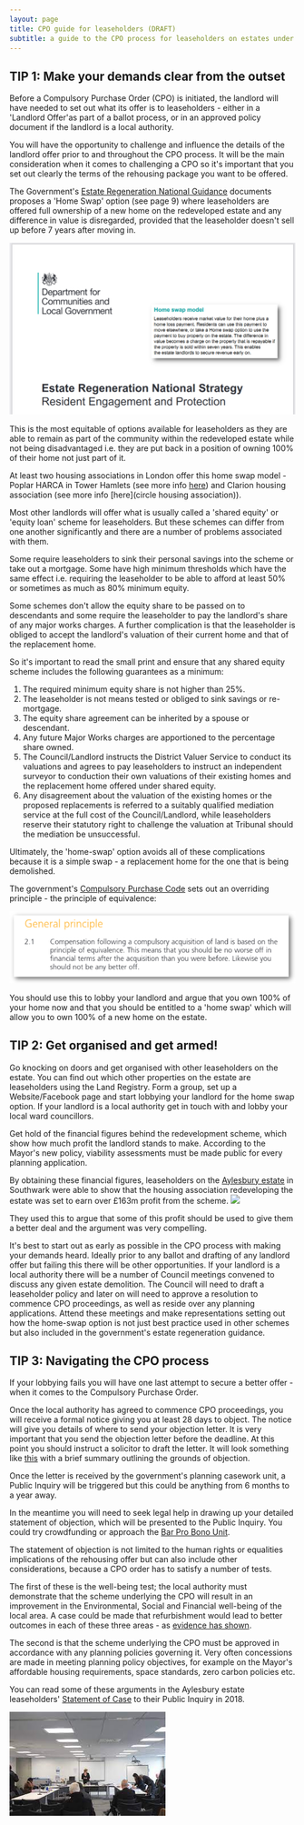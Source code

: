 ```yaml
---
layout: page
title: CPO guide for leaseholders (DRAFT)
subtitle: a guide to the CPO process for leaseholders on estates under threat
---
```


## TIP 1: Make your demands clear from the outset

Before a Compulsory Purchase Order (CPO) is initiated, the landlord will have needed to set out what its offer is to leaseholders - either in a 'Landlord Offer'as part of a ballot process, or in an approved policy document if the landlord is a local authority.

You will have the opportunity to challenge and influence the details of the landlord offer prior to and throughout the CPO process. It will be the main consideration when it comes to challenging a CPO so it's important that you set out clearly the terms of the rehousing package you want to be offered.

The Government's [Estate Regeneration National Guidance](https://assets.publishing.service.gov.uk/government/uploads/system/uploads/attachment_data/file/575578/Estate_Regeneration_National_Strategy_-_Resident_Engagement_and_Protection.pdf) documents proposes a 'Home Swap' option (see page 9) where leaseholders are offered full ownership of a new home on the redeveloped estate and any difference in value is disregarded, provided that the leaseholder doesn't sell up before 7 years after moving in. 

![](/images/ersscreenshot.png)

This is the most equitable of options available for leaseholders as they are able to remain as part of the community within the redeveloped estate while not being disadvantaged i.e. they are put back in a position of owning 100% of their home not just part of it.

At least two housing associations in London offer this home swap model - Poplar HARCA in Tower Hamlets (see more info [here](https://www.estatewatch.london/images/teviotoffer.pdf)) and Clarion housing association (see more info [here](circle housing association)).   

Most other landlords will offer what is usually called a 'shared equity' or 'equity loan' scheme for leaseholders. But these schemes can differ from one another significantly and there are a number of problems associated with them. 

Some require leaseholders to sink their personal savings into the scheme or take out a mortgage. Some have high minimum thresholds which have the same effect i.e. requiring the leaseholder to be able to afford at least 50% or sometimes as much as 80% minimum equity. 

Some schemes don't allow the equity share to be passed on to descendants and some require the leaseholder to pay the landlord's share of any major works charges. A further complication is that the leaseholder is obliged to accept the landlord's valuation of their current home and that of the replacement home. 

So it's important to read the small print and ensure that any shared equity scheme includes the following guarantees as a minimum:

1. The required minimum equity share is not higher than 25%.
2. The leaseholder is not means tested or obliged to sink savings or re-mortgage.
3. The equity share agreement can be inherited by a spouse or descendant.
4. Any future Major Works charges are apportioned to the percentage share owned.
5. The Council/Landlord instructs the District Valuer Service to conduct its valuations and agrees to pay leaseholders to instruct an independent surveyor to conduction their own valuations of their existing homes and the replacement home offered under shared equity.
6. Any disagreement about the valuation of the existing homes or the proposed replacements is referred to a suitably qualified mediation service at the full cost of the Council/Landlord, while leaseholders reserve their statutory right to challenge the valuation at Tribunal should the mediation be unsuccessful.

Ultimately, the 'home-swap' option avoids all of these complications because it is a simple swap - a replacement home for the one that is being demolished.

The government's [Compulsory Purchase Code](https://assets.publishing.service.gov.uk/government/uploads/system/uploads/attachment_data/file/571453/booklet4.pdf) sets out an overriding principle - the principle of equivalence:
 
![](/images/equivalence.png)

You should use this to lobby your landlord and argue that you own 100% of your home now and that you should be entitled to a 'home swap' which will allow you to own 100% of a new home on the estate. 

## TIP 2: Get organised and get armed!
Go knocking on doors and get organised with other leaseholders on the estate. You can find out which other properties on the estate are leaseholders using the Land Registry. Form a group, set up a Website/Facebook page and start lobbying your landlord for the home swap option. If your landlord is a local authority get in touch with and lobby your local ward councillors.

Get hold of the financial figures behind the redevelopment scheme, which show how much profit the landlord stands to make. According to the Mayor's new policy, viability assessments must be made public for every planning application.

By obtaining these financial figures, leaseholders on the [Aylesbury estate](https://www.estatewatch.london/estates/southwark/aylesbury/) in Southwark were able to show that the housing association redeveloping the estate was set to earn over £163m profit from the scheme. 
![](https://35percent.org/img/profitshare.png)    

They used this to argue that some of this profit should be used to give them a better deal and the argument was very compelling.

It's best to start out as early as possible in the CPO process with making your demands heard. Ideally prior to any ballot and drafting of any landlord offer but failing this there will be other opportunities. If your landlord is a local authority there will be a number of Council meetings convened to discuss any given estate demolition. The Council will need to draft a leaseholder policy and later on will need to approve a resolution to commence CPO proceedings, as well as reside over any planning applications. Attend these meetings and make representations setting out how the home-swap option is not just best practice used in other schemes but also included in the government's estate regeneration guidance.

## TIP 3: Navigating the CPO process
If your lobbying fails you will have one last attempt to secure a better offer - when it comes to the Compulsory Purchase Order.

Once the local authority has agreed to commence CPO proceedings, you will receive a formal notice giving you at least 28 days to object. The notice will give you details of where to send your objection letter. It is very important that you send the objection letter before the deadline. At this point you should instruct a solicitor to draft the letter. It will look something like [this](images/CPO_Objection_Template.docx) with a brief summary outlining the grounds of objection. 

Once the letter is received by the government's planning casework unit, a Public Inquiry will be triggered but this could be anything from 6 months to a year away.

In the meantime you will need to seek legal help in drawing up your detailed statement of objection, which will be presented to the Public Inquiry. You could try crowdfunding or approach the [Bar Pro Bono Unit](https://weareadvocate.org.uk/).

The statement of objection is not limited to the human rights or equalities implications of the rehousing offer but can also include other considerations, because a CPO order has to satisfy a number of tests.

The first of these is the well-being test; the local authority must demonstrate that the scheme underlying the CPO will result in an improvement in the Environmental, Social and Financial well-being of the local area. A case could be made that refurbishment would lead to better outcomes in each of these three areas - as [evidence has shown](https://www.estatewatch.london/refurbishment/).

The second is that the scheme underlying the CPO must be approved in accordance with any planning policies governing it. Very often concessions are made in meeting planning policy objectives, for example on the Mayor's affordable housing requirements, space standards, zero carbon policies etc. 

You can read some of these arguments in the Aylesbury estate leaseholders' [Statement of Case](https://estatewatch.london/images/objectorsstatementofcaseNOV2017.pdf) to their Public Inquiry in 2018.

<img src="/images/heygatecpo.jpeg" class="img-fluid rounded img-thumbnail">


